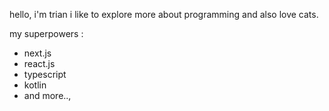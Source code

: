 hello, i'm trian
i like to explore more about programming and also love cats.

my superpowers :
 - next.js
 - react.js
 - typescript
 - kotlin
 - and more..,

<!--
**threeanra/threeanra** is a ✨ _special_ ✨ repository because its `README.md` (this file) appears on your GitHub profile.

Here are some ideas to get you started:

- 🔭 I’m currently working on ...
- 🌱 I’m currently learning ...
- 👯 I’m looking to collaborate on ...
- 🤔 I’m looking for help with ...
- 💬 Ask me about ...
- 📫 How to reach me: ...
- 😄 Pronouns: ...
- ⚡ Fun fact: ...
-->
